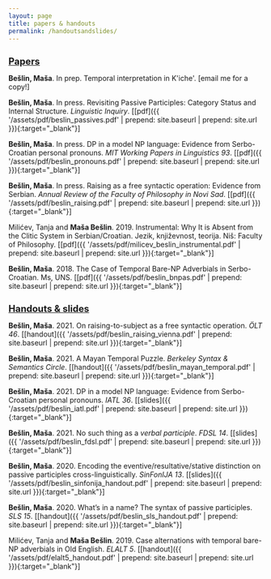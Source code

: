 ```yaml
---
layout: page
title: papers & handouts
permalink: /handoutsandslides/
---
```

<h1 style="font-size:130%;"><strong><u>Papers</u></strong></h1>

<strong>Bešlin, Maša</strong>. In prep. Temporal interpretation in K'iche'. \[email me for a copy!\]

<strong>Bešlin, Maša</strong>. In press. Revisiting Passive Participles: Category Status and Internal Structure. _Linguistic Inquiry_. \[[pdf]({{ '/assets/pdf/beslin_passives.pdf' | prepend: site.baseurl | prepend: site.url }}){:target="\_blank"}\]

<strong>Bešlin, Maša</strong>. In press. DP in a model NP language: Evidence from Serbo-Croatian personal pronouns. _MIT Working Papers in Linguistics 93_. \[[pdf]({{ '/assets/pdf/beslin_pronouns.pdf' | prepend: site.baseurl | prepend: site.url }}){:target="\_blank"}\]

<strong>Bešlin, Maša</strong>. In press. Raising as a free syntactic operation: Evidence from Serbian. _Annual Review of the Faculty of Philosophy in Novi Sad_. \[[pdf]({{ '/assets/pdf/beslin_raising.pdf' | prepend: site.baseurl | prepend: site.url }}){:target="\_blank"}\]

Milićev, Tanja and <strong>Maša Bešlin</strong>. 2019. Instrumental: Why It is Absent from the Clitic System in Serbian/Croatian. Jezik, književnost, teorija. Niš: Faculty of Philosophy. \[[pdf]({{ '/assets/pdf/milicev_beslin_instrumental.pdf' | prepend: site.baseurl | prepend: site.url }}){:target="\_blank"}\]

<strong>Bešlin, Maša</strong>. 2018. The Case of Temporal Bare-NP Adverbials in Serbo-Croatian. Ms, UNS. \[[pdf]({{ '/assets/pdf/beslin_bnpas.pdf' | prepend: site.baseurl | prepend: site.url }}){:target="\_blank"}\]


<h1 style="font-size:130%;"><strong><u>Handouts & slides</u></strong></h1>

<strong>Bešlin, Maša</strong>. 2021. On raising-to-subject as a free syntactic operation. _ÖLT 46_. \[[handout]({{ '/assets/pdf/beslin_raising_vienna.pdf' | prepend: site.baseurl | prepend: site.url }}){:target="\_blank"}\]

<strong>Bešlin, Maša</strong>. 2021. A Mayan Temporal Puzzle. _Berkeley Syntax & Semantics Circle_. \[[handout]({{ '/assets/pdf/beslin_mayan_temporal.pdf' | prepend: site.baseurl | prepend: site.url }}){:target="\_blank"}\]

<strong>Bešlin, Maša</strong>. 2021. DP in a model NP language: Evidence from Serbo-Croatian personal pronouns. _IATL 36_. \[[slides]({{ '/assets/pdf/beslin_iatl.pdf' | prepend: site.baseurl | prepend: site.url }}){:target="\_blank"}\]

<strong>Bešlin, Maša</strong>. 2021. No such thing as a _verbal participle_. _FDSL 14_. \[[slides]({{ '/assets/pdf/beslin_fdsl.pdf' | prepend: site.baseurl | prepend: site.url }}){:target="\_blank"}\]


<strong>Bešlin, Maša</strong>. 2020. Encoding the eventive/resultative/stative distinction on passive participles cross-linguistically.
_SinFonIJA 13_. \[[slides]({{ '/assets/pdf/beslin_sinfonija_handout.pdf' | prepend: site.baseurl | prepend: site.url }}){:target="\_blank"}\]

<strong>Bešlin, Maša</strong>. 2020. What’s in a name? The syntax of passive participles. _SLS 15_. \[[handout]({{ '/assets/pdf/beslin_sls_handout.pdf' | prepend: site.baseurl | prepend: site.url }}){:target="\_blank"}\]

Milićev, Tanja and <strong>Maša Bešlin</strong>. 2019. Case alternations with temporal bare-NP adverbials in Old English. _ELALT 5_. \[[handout]({{ '/assets/pdf/elalt5_handout.pdf' | prepend: site.baseurl | prepend: site.url }}){:target="\_blank"}\]